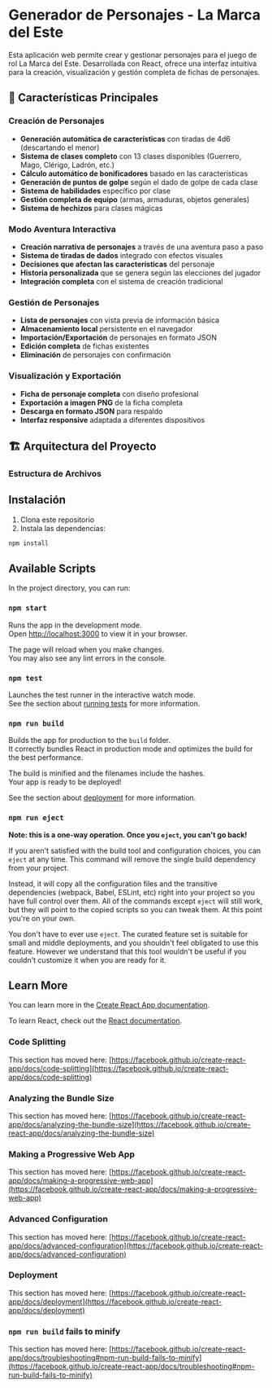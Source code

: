 # Generador de Personajes - La Marca del Este

Esta aplicación web permite crear y gestionar personajes para el juego de rol La Marca del Este. Desarrollada con React, ofrece una interfaz intuitiva para la creación, visualización y gestión completa de fichas de personajes.

## 🎲 Características Principales

### Creación de Personajes
- **Generación automática de características** con tiradas de 4d6 (descartando el menor)
- **Sistema de clases completo** con 13 clases disponibles (Guerrero, Mago, Clérigo, Ladrón, etc.)
- **Cálculo automático de bonificadores** basado en las características
- **Generación de puntos de golpe** según el dado de golpe de cada clase
- **Sistema de habilidades** específico por clase
- **Gestión completa de equipo** (armas, armaduras, objetos generales)
- **Sistema de hechizos** para clases mágicas

### Modo Aventura Interactiva
- **Creación narrativa de personajes** a través de una aventura paso a paso
- **Sistema de tiradas de dados** integrado con efectos visuales
- **Decisiones que afectan las características** del personaje
- **Historia personalizada** que se genera según las elecciones del jugador
- **Integración completa** con el sistema de creación tradicional

### Gestión de Personajes
- **Lista de personajes** con vista previa de información básica
- **Almacenamiento local** persistente en el navegador
- **Importación/Exportación** de personajes en formato JSON
- **Edición completa** de fichas existentes
- **Eliminación** de personajes con confirmación

### Visualización y Exportación
- **Ficha de personaje completa** con diseño profesional
- **Exportación a imagen PNG** de la ficha completa
- **Descarga en formato JSON** para respaldo
- **Interfaz responsive** adaptada a diferentes dispositivos

## 🏗️ Arquitectura del Proyecto

### Estructura de Archivos

## Instalación

1. Clona este repositorio
2. Instala las dependencias:
```bash
npm install
```

## Available Scripts

In the project directory, you can run:

### `npm start`

Runs the app in the development mode.\
Open [http://localhost:3000](http://localhost:3000) to view it in your browser.

The page will reload when you make changes.\
You may also see any lint errors in the console.

### `npm test`

Launches the test runner in the interactive watch mode.\
See the section about [running tests](https://facebook.github.io/create-react-app/docs/running-tests) for more information.

### `npm run build`

Builds the app for production to the `build` folder.\
It correctly bundles React in production mode and optimizes the build for the best performance.

The build is minified and the filenames include the hashes.\
Your app is ready to be deployed!

See the section about [deployment](https://facebook.github.io/create-react-app/docs/deployment) for more information.

### `npm run eject`

**Note: this is a one-way operation. Once you `eject`, you can't go back!**

If you aren't satisfied with the build tool and configuration choices, you can `eject` at any time. This command will remove the single build dependency from your project.

Instead, it will copy all the configuration files and the transitive dependencies (webpack, Babel, ESLint, etc) right into your project so you have full control over them. All of the commands except `eject` will still work, but they will point to the copied scripts so you can tweak them. At this point you're on your own.

You don't have to ever use `eject`. The curated feature set is suitable for small and middle deployments, and you shouldn't feel obligated to use this feature. However we understand that this tool wouldn't be useful if you couldn't customize it when you are ready for it.

## Learn More

You can learn more in the [Create React App documentation](https://facebook.github.io/create-react-app/docs/getting-started).

To learn React, check out the [React documentation](https://reactjs.org/).

### Code Splitting

This section has moved here: [https://facebook.github.io/create-react-app/docs/code-splitting](https://facebook.github.io/create-react-app/docs/code-splitting)

### Analyzing the Bundle Size

This section has moved here: [https://facebook.github.io/create-react-app/docs/analyzing-the-bundle-size](https://facebook.github.io/create-react-app/docs/analyzing-the-bundle-size)

### Making a Progressive Web App

This section has moved here: [https://facebook.github.io/create-react-app/docs/making-a-progressive-web-app](https://facebook.github.io/create-react-app/docs/making-a-progressive-web-app)

### Advanced Configuration

This section has moved here: [https://facebook.github.io/create-react-app/docs/advanced-configuration](https://facebook.github.io/create-react-app/docs/advanced-configuration)

### Deployment

This section has moved here: [https://facebook.github.io/create-react-app/docs/deployment](https://facebook.github.io/create-react-app/docs/deployment)

### `npm run build` fails to minify

This section has moved here: [https://facebook.github.io/create-react-app/docs/troubleshooting#npm-run-build-fails-to-minify](https://facebook.github.io/create-react-app/docs/troubleshooting#npm-run-build-fails-to-minify)
